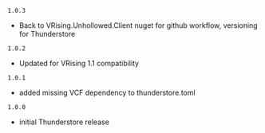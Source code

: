 `1.0.3`
- Back to VRising.Unhollowed.Client nuget for github workflow, versioning for Thunderstore

`1.0.2`
- Updated for VRising 1.1 compatibility

`1.0.1`
- added missing VCF dependency to thunderstore.toml
 
`1.0.0`
- initial Thunderstore release

